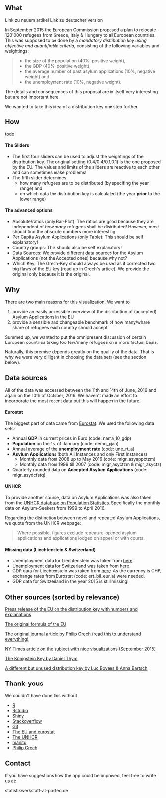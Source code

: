 ## What
Link zu neuem artikel
Link zu deutscher version

In September 2015 the European Commission proposed a plan to relocate 120'000 refugees from Greece, Italy & Hungary to all European countries. 
This was supposed to be done by a *mandatory distribution key using objective and quantifiable criteria*, consisting of the following variables and weightings:
> * the size of the population (40%, positive weight),
> * the GDP (40%, positive weight),
> * the average number of past asylum applications (10%, negative weight) and
> * the unemployment rate (10%, negative weight).

The details and consequences of this proposal are in itself very interesting but are not important here.

We wanted to take this idea of a distribution key one step further. 

## How 
todo
#### The Sliders

* The first four sliders can be used to adjust the weightings of the distribution key. The original setting (0.4/0.4/0.1/0.1) is the one proposed by the EU. The values and limits of the sliders are reactive to each other and can sometimes make problems!
* The fifth slider determines 
	* how many refugees are to be distributed (by specifing the year range) and
	* on which data the distribution key is calculated (the year **prior** to the lower range)

#### The advanced options

* Absolute/ratios (only Bar-Plot): The ratios are good because they are independent of *how many* refugees shall be distributed! However, most should find the absolute numbers more interesting.
* Per Capita Asylum Applications (only Table): This should be self explanatory!
* Country groups: This should also be self explanatory!
* Data Sources: We provide different data sources for the Asylum Applications (not the Accepted ones) because why not?
* Which Key: The Grech-Key should always be used as it corrected two big flaws of the EU key (read up in Grech's article). We provide the original only because it is the original.

## Why

There are two main reasons for this visualization. We want to

1. provide an easily accessible overview of the distribution of (accepted) Asylum Applications in the EU
2. provide a sensible and changeable benchmark of how many/whare share of refugees each country should accept 

Summed up, we wanted to put the omnipresent discussion of certain European countries taking too few/many refugees on a more factual basis.

Naturally, this premise depends greatly on the quality of the data. That is why we were very dilligent in choosing the data sets (see the section below).

## Data sources
All of the data was accessed between the 11th and 14th of June, 2016 and again on the 10th of October, 2016. We haven't made an effort to incorporate the most recent data but this will happen in the future.

#### Eurostat
The biggest part of data came from [Eurostat](http://ec.europa.eu/eurostat). We used the following data sets:
* Annual **GDP** in current prices in Euro (code: nama_10_gdp)
* **Population** on the 1st of January (code: demo_pjan)
* Annual average of the **unemployment rate** (code: une_rt_a)
* **Asylum Applications** (both All Instances and only First Instances)
	* Monthly data from 2008 up to May 2016 (code: migr_asyappctzm)
	* Monthly data from 1999 till 2007 (code: migr_asyctzm & migr_asyctz)
* Quarterly rounded data on **Accepted Asylum Applications** (code: migr_asydcfstq)

#### UNHCR
To provide another source, data on Asylum Applications was also taken from the [UNHCR database on Population Statistics](http://popstats.unhcr.org/en/overview). Specifically the monthly data on Asylum-Seekers from 1999 to April 2016.

Regarding the distinction between novel and repeated Asylum Applications, we quote from the UNHCR webpage:
> Where possible, figures exclude repeat/re-opened asylum applications and applications lodged on appeal or with courts. 

#### Missing data (Liechtenstein & Switzerland)

* Unemployment data for Liechtenstein was taken from [here](http://www.llv.li/#/11432/arbeitslosenstatistik)
* Unemployment data for Switzerland was taken from [here](http://www.bfs.admin.ch/bfs/portal/de/index/themen/03/03/blank/data/01.html)
* GDP data for Liechtenstein was taken from [here](http://etab.llv.li/PXWeb/pxweb/de/?rxid=3bd05ee8-fc11-4982-a9af-aae15ce602c4). As the currency is CHF, exchange rates from Eurostat (code: ert_bil_eur_a) were needed.
* GDP data for Switzerland in the year 2015 is still missing!

## Other sources (sorted by relevance)
[Press release of the EU on the distribution key with numbers and explanations](http://europa.eu/rapid/press-release_MEMO-15-5597_en.htm)

[The original formula of the EU](http://ec.europa.eu/dgs/home-affairs/what-we-do/policies/european-agenda-migration/proposal-implementation-package/docs/proposal_for_regulation_of_ep_and_council_establishing_a_crisis_relocation_mechanism_-_annex_en.pdf)

[The original journal article by Philip Grech (read this to understand everything)](http://eup.sagepub.com/content/early/2016/05/26/1465116516649244.abstract)

[NY Times article on the subject with nice visualizations (September 2015)](http://www.nytimes.com/interactive/2015/09/04/world/europe/europe-refugee-distribution.html?_r=1)

[The Königstein Key by Daniel Thym](http://verfassungsblog.de/germanys-domestic-koenigstein-quota-system-and-eu-asylum-policy/#.VXdawucRXnp)

[A different but unused distribution key by Luc Bovens & Anna Bartsch](http://www.voxeurop.eu/en/content/article/5041680-towards-fairer-distribution-asylum-seekers)

## Thank-yous

We couldn't have done this without

* [R](https://www.r-project.org/)
* [Rstudio](https://www.rstudio.com/)
* [Shiny](http://shiny.rstudio.com/)
* [Stackoverflow](https://stackoverflow.com/)
* [Git](https://git-scm.com/)
* [The EU and eurostat](http://ec.europa.eu/eurostat)
* [The UNHCR](http://www.unhcr.de/)
* [manitu](https://manitu.de/)
* [Philip Grech](http://www.necom.ethz.ch/people/person-detail.html?persid=115265)

## Contact

If you have suggestions how the app could be improved, feel free to write us at: 

statistikwerkstatt-at-posteo.de
